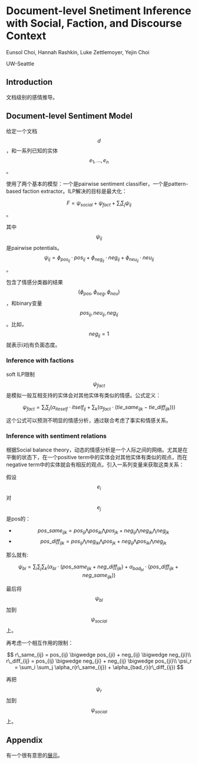 # Document-level Snetiment Inference with Social, Faction, and Discourse Context

Eunsol Choi, Hannah Rashkin, Luke Zettlemoyer, Yejin Choi

UW-Seattle

## Introduction

文档级别的感情推导。

## Document-level Sentiment Model

给定一个文档$$d$$，和一系列已知的实体$$e_1,...,e_n$$。

使用了两个基本的模型：一个是pairwise sentiment classifier，一个是pattern-based faction extractor。ILP解决的目标是最大化：

$$F=\psi_{social} + \psi_{fact} + \sum_i \sum_j \psi_{ij}$$。

其中$$\psi_{ij}$$是pairwise potentials。$$\psi_{ij} = \phi_{pos_{ij}} \cdot pos_{ij} + \phi_{neg_{ij}} \cdot neg_{ij} + \phi_{neu_{ij}} \cdot neu_{ij}$$。

包含了情感分类器的结果$$(\phi_{pos}, \phi_{neg}, \phi_{neu})$$，和binary变量$$pos_{ij}, neu_{ij}, neg_{ij}$$。比如，$$neg_{ij}=1$$就表示i对j有负面态度。

### Inference with factions

soft ILP限制$$\psi_{fact}$$是模拟一般互相支持的实体会对其他实体有类似的情感。公式定义：

$$\psi_{fact} = \sum_i \sum_j ( \alpha_{iteself} \cdot itself_{ij} + \sum_k (\alpha_{fact} \cdot ( tie\_same_{ijk} - tie\_diff_{ijk}) ) )$$

这个公式可以预测不明显的情感分析，通过联合考虑了事实和情感关系。

### Inference with sentiment relations

根据Social balance theory，动态的情感分析是一个人际之间的网络。尤其是在平衡的状态下，在一个positive term中的实体会对其他实体有类似的观点，而在negative term中的实体就会有相反的观点。引入一系列变量来获取这类关系：

假设$$e_i$$对$$e_j$$是pos的：
+ $$pos\_same_{ijk} = pos_{ij} \bigwedge pos_{ik} \bigwedge pos_{jk} + neg_{ij} \bigwedge neg_{ik} \bigwedge neg_{jk} $$
+ $$pos\_diff_{ijk} = pos_{ij} \bigwedge neg_{ik} \bigwedge pos_{jk} + neg_{ij} \bigwedge pos_{ik} \bigwedge neg_{jk} $$

那么就有:

$$ \psi_{bl} = \sum_i \sum_j \sum_k ( \alpha_{bl} \cdot (pos\_same_{ijk} + neg\_diff_{ijk} ) + \alpha_{bad_{bl}} \cdot (pos\_diff_{ijk} + neg\_same_{ijk}) ) $$

最后将$$\psi_{bl}$$加到$$\psi_{social}$$上。

再考虑一个相互作用的限制：

$$
r\_same_{ij} = pos_{ij} \bigwedge pos_{ji} + neg_{ij} \bigwedge neg_{ji}\\
r\_diff_{ij} = pos_{ij} \bigwedge neg_{ji} + neg_{ij} \bigwedge pos_{ji}\\
\psi_r = \sum_i \sum_j \alpha_r(r\_same_{ij}) + \alpha_{bad_r}(r\_diff_{ij})
$$

再把$$\psi_{r}$$加到$$\psi_{social}$$上。

## Appendix

有一个很有意思的[展示](http://homes.cs.washington.edu/~eunsol/project_page/acl16/)。